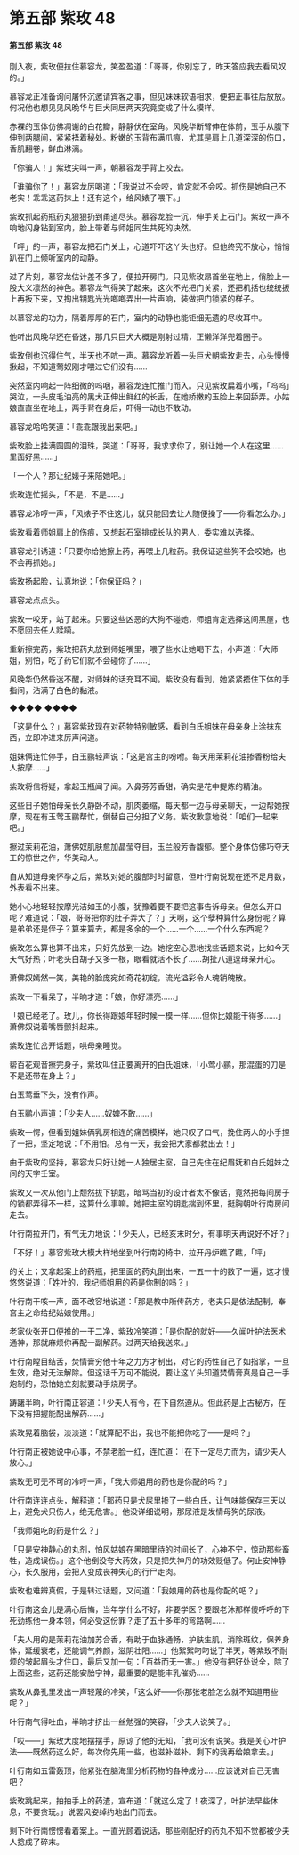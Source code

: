# 第五部 紫玫 48

#### 第五部 紫玫 48

刚入夜，紫玫便拉住慕容龙，笑盈盈道：「哥哥，你别忘了，昨天答应我去看风奴的。」

慕容龙正准备询问屠怀沉邀请宾客之事，但见妹妹软语相求，便把正事往后放放。何况他也想见见风晚华与巨犬同居两天究竟变成了什么模样。

赤裸的玉体仿佛凋谢的白花瓣，静静伏在室角。风晚华断臂伸在体前，玉手从腹下伸到两腿间，紧紧捂着秘处。粉嫩的玉背布满爪痕，尤其是肩上几道深深的伤口，香肌翻卷，鲜血淋漓。

「你骗人！」紫玫尖叫一声，朝慕容龙手背上咬去。

「谁骗你了！」慕容龙厉喝道：「我说过不会咬，肯定就不会咬。抓伤是她自己不老实！乖乖这药抹上！还有这个，给风婊子喂下。」

紫玫抓起药瓶药丸狠狠扔到甬道尽头。慕容龙脸一沉，伸手关上石门。紫玫一声不响地闪身钻到室内，脸上带着与师姐同生共死的决然。

「呯」的一声，慕容龙把石门关上，心道吓吓这丫头也好。但他终究不放心，悄悄趴在门上倾听室内的动静。

过了片刻，慕容龙估计差不多了，便拉开房门。只见紫玫昂首坐在地上，俏脸上一股大义凛然的神色。慕容龙气得笑了起来，这次不光把门关紧，还把机括也统统扳上再扳下来，又掏出钥匙光光啷啷弄出一片声响，装做把门锁紧的样子。

以慕容龙的功力，隔着厚厚的石门，室内的动静也能钜细无遗的尽收耳中。

他听出风晚华还在昏迷，那几只巨犬大概是刚射过精，正懒洋洋兜着圈子。

紫玫倒也沉得住气，半天也不吭一声。慕容龙听着一头巨犬朝紫玫走去，心头慢慢揪起，不知道莺奴刚才喂过它们没有……

突然室内响起一阵细微的呜咽，慕容龙连忙推门而入。只见紫玫扁着小嘴，「呜呜」哭泣，一头皮毛油亮的黑犬正伸出鲜红的长舌，在她娇嫩的玉脸上来回舔弄。小姑娘直直坐在地上，两手背在身后，吓得一动也不敢动。

慕容龙哈哈笑道：「乖乖跟我出来吧。」

紫玫脸上挂满圆圆的泪珠，哭道：「哥哥，我求求你了，别让她一个人在这里……里面好黑……」

「一个人？那让纪婊子来陪她吧。」

紫玫连忙摇头，「不是，不是……」

慕容龙冷哼一声，「风婊子不住这儿，就只能回去让人随便操了——你看怎么办。」

紫玫看着师姐肩上的伤痕，又想起石室排成长队的男人，委实难以选择。

慕容龙引诱道：「只要你给她擦上药，再喂上几粒药。我保证这些狗不会咬她，也不会再抓她。」

紫玫扬起脸，认真地说：「你保证吗？」

慕容龙点点头。

紫玫一咬牙，站了起来。只要这些凶恶的大狗不碰她，师姐肯定选择这间黑屋，也不愿回去任人蹂躏。

重新擦完药，紫玫把药丸放到师姐嘴里，喂了些水让她喝下去，小声道：「大师姐，别怕，吃了药它们就不会碰你了……」

风晚华仍然昏迷不醒，对师妹的话充耳不闻。紫玫没有看到，她紧紧捂住下体的手指间，沾满了白色的黏液。

◆◆◆◆ ◆◆◆◆

「这是什么？」慕容紫玫现在对药物特别敏感，看到白氏姐妹在母亲身上涂抹东西，立即冲进来厉声问道。

姐妹俩连忙停手，白玉鹂轻声说：「这是宫主的吩咐。每天用茉莉花油掺香粉给夫人按摩……」

紫玫将信将疑，拿起玉瓶闻了闻。入鼻芬芳香甜，确实是花中提炼的精油。

这些日子她怕母亲长久静卧不动，肌肉萎缩，每天都一边与母亲聊天，一边帮她按摩，现在有玉莺玉鹂帮忙，倒替自己分担了义务。紫玫歉意地说：「咱们一起来吧。」

擦过茉莉花油，萧佛奴肌肤愈加晶莹夺目，玉兰般芳香馥郁。整个身体仿佛巧夺天工的惊世之作，华美动人。

自从知道母亲怀孕之后，紫玫对她的腹部时时留意，但叶行南说现在还不足月数，外表看不出来。

她小心地轻轻按摩光洁如玉的小腹，犹豫着要不要把这事告诉母亲。但怎么开口呢？难道说：「娘，哥哥把你的肚子弄大了？」天啊，这个孽种算什么身份呢？算是弟弟还是侄子？算来算去，都是多余的一个……一个……一个什么东西呢？

紫玫怎么算也算不出来，只好先放到一边。她挖空心思地找些话题来说，比如今天天气好热；叶老头白胡子又多一根，眼看就活不长了……胡扯八道逗母亲开心。

萧佛奴嫣然一笑，美艳的脸庞宛如奇花初绽，流光溢彩令人魂销魄散。

紫玫一下看呆了，半晌才道：「娘，你好漂亮……」

「娘已经老了。玫儿，你长得跟娘年轻时候一模一样……但你比娘能干得多……」萧佛奴说着嘴唇颤抖起来。

紫玫连忙岔开话题，哄母亲睡觉。

帮百花观音擦完身子，紫玫叫住正要离开的白氏姐妹，「小莺小鹂，那混蛋的刀是不是还带在身上？」

白玉莺垂下头，没有作声。

白玉鹂小声道：「少夫人……奴婢不敢……」

紫玫一愕，但看到姐妹俩乳房相连的痛苦模样，她只叹了口气，挽住两人的小手捏了一把，坚定地说：「不用怕。总有一天，我会把大家都救出去！」

由于紫玫的坚持，慕容龙只好让她一人独居主室，自己先住在纪眉妩和白氏姐妹之间的天字壬室。

紫玫又一次从他门上颓然拔下钥匙，暗骂当初的设计者太不像话，竟然把每间房子的锁都弄得不一样，这算什么事嘛。她把主室的钥匙揣到怀里，挺胸朝叶行南房间走去。

叶行南拉开门，有气无力地说：「少夫人，已经亥末时分，有事明天再说好不好？」

「不好！」慕容紫玫大模大样地坐到叶行南的椅中，拉开丹炉瞧了瞧，「呯」

的关上；又拿起案上的药瓶，把里面的药丸倒出来，一五一十的数了一遍，这才慢悠悠说道：「姓叶的，我纪师姐用的药是你制的吗？」

叶行南干咳一声，面不改容地说道：「那是教中所传药方，老夫只是依法配制，奉宫主之命给纪姑娘使用。」

老家伙张开口便推的一干二净，紫玫冷笑道：「是你配的就好——久闻叶护法医术通神，那就麻烦你再配一副解药。过两天给我送来。」

叶行南瞠目结舌，焚情膏穷他十年之力方才制出，对它的药性自己了如指掌，一旦生效，绝对无法解除。但这话千万可不能说，要让这丫头知道焚情膏真是自己一手炮制的，恐怕她立刻就要动手烧房子。

踌躇半晌，叶行南正容道：「少夫人有令，在下自然遵从。但此药是上古秘方，在下没有把握能配出解药……」

紫玫晃着脑袋，淡淡道：「就算配不出，我也不能把你吃了——是吗？」

叶行南正被她说中心事，不禁老脸一红，连忙道：「在下一定尽力而为，请少夫人放心。」

紫玫无可无不可的冷哼一声，「我大师姐用的药也是你配的吗？」

叶行南连连点头，解释道：「那药只是犬尿里掺了一些白氏，让气味能保存三天以上，避免犬只伤人，绝无危害。」他没详细说明，那尿液是发情母狗的尿液。

「我师姐吃的药是什么？」

「只是安神静心的丸剂，怕风姑娘在黑暗里待的时间长了，心神不宁，惊动那些畜牲，造成误伤。」这个他倒没夸大药效，只是把失神丹的功效贬低了。何止安神静心，长久服用，会把人变成丧神失心的行尸走肉。

紫玫也难辨真假，于是转过话题，又问道：「我娘用的药也是你配的吧？」

叶行南这会儿是满心后悔，当年学什么不好，非要学医？要跟老沐那样傻呼呼的下死劲练他一身本领，何必受这份罪？走了五十多年的弯路啊……

「夫人用的是茉莉花油加苏合香，有助于血脉通畅，护肤生肌，消除斑纹，保养身体，延缓衰老，还能调气养颜，滋阴壮阳……」他絮絮叼叼说了半天，等紫玫不耐烦的皱起眉头才住口，最后又加一句：「百益而无一害。」他没有把好处说全，除了上面这些，这药还能安胎宁神，最重要的是能丰乳催奶……

紫玫从鼻孔里发出一声轻蔑的冷笑，「这么好——你那张老脸怎么就不知道用些呢？」

叶行南气得吐血，半晌才挤出一丝勉强的笑容，「少夫人说笑了。」

「哎——」紫玫大度地摆摆手，原谅了他的无知，「我可没有说笑。我是关心叶护法——既然药这么好，每次你先用一些，也滋补滋补。剩下的我再给娘拿去。」

叶行南如五雷轰顶，他紧张在脑海里分析药物的各种成分……应该说对自己无害吧？

紫玫跳起来，拍拍手上的药渣，宣布道：「就这么定了！夜深了，叶护法早些休息，不要贪玩。」说罢风姿绰约地出门而去。

剩下叶行南愣愣看着案上。一直光顾着说话，那些刚配好的药丸不知不觉都被少夫人捻成了碎末。

